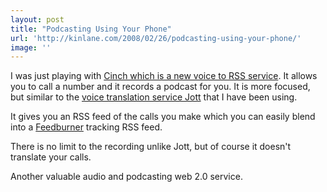 ```yaml
---
layout: post
title: "Podcasting Using Your Phone"
url: 'http://kinlane.com/2008/02/26/podcasting-using-your-phone/'
image: ''
---
```


I was just playing with [Cinch which is a new voice to RSS service][1]. It allows you to call a number and it records a podcast for you. It is more focused, but similar to the [voice translation service Jott][2] that I have been using.

It gives you an RSS feed of the calls you make which you can easily blend into a [Feedburner][3] tracking RSS feed.

There is no limit to the recording unlike Jott, but of course it doesn't translate your calls.

Another valuable audio and podcasting web 2.0 service.

   [1]: http://cinch.blogtalkradio.com/
   [2]: http://www.jott.com/
   [3]: http://www.feedburner.com/

